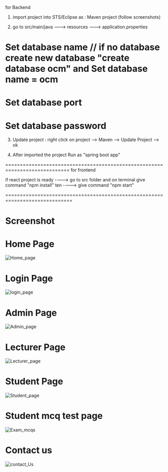 for Backend

1) import project into STS/Eclipse  as : Maven project (follow screenshots)

2) go to src/main/java ---> resources ---> application.properties
  # Set database name      // if no database create new database  "create database ocm"     and Set database name = ocm
  # Set database port
  # Set database password
 
3) Update project :  right click on project  --> Maven --> Update Project --> ok

4) After imported the project Run as "spring boot app"




============================================================================
for frontend

if react project is ready   ----> go to src folder and on terminal  give command "npm install"
ten ----> give command "npm start"

=============================================================================
# Screenshot

# Home Page
![Home_page](https://user-images.githubusercontent.com/101565868/194736207-dae53a52-e26f-46e4-83e9-3c6f39b01e11.png)

# Login Page
![login_page](https://user-images.githubusercontent.com/101565868/194736281-b4185c5b-b8bc-4620-ad0e-99bab297b770.png)

# Admin Page
![Admin_page](https://user-images.githubusercontent.com/101565868/194736244-ad479c36-1606-4e69-ba80-9fcc55885270.png)

# Lecturer Page
![Lecturer_page](https://user-images.githubusercontent.com/101565868/194736262-da53de9c-08b6-4520-8b87-946dde3d9ed6.png)

# Student Page
![Student_page](https://user-images.githubusercontent.com/101565868/194736277-2208ccb5-ed79-45e6-981b-1187bf7fd82b.png)

# Student mcq test page
![Exam_mcqs](https://user-images.githubusercontent.com/101565868/194736297-9b3b33df-ee86-4cb8-a096-44fab986991d.png)

# Contact us
![contact_Us](https://user-images.githubusercontent.com/101565868/194736301-e46079b5-0388-4971-99da-1e05c9b8490f.png)
